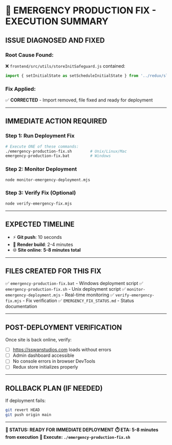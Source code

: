 # 🚨 EMERGENCY PRODUCTION FIX - EXECUTION SUMMARY

## **ISSUE DIAGNOSED AND FIXED**

### **Root Cause Found:**
❌ `frontend/src/utils/storeInitSafeguard.js` contained:
```javascript
import { setInitialState as setScheduleInitialState } from '../redux/slices/scheduleSlice';
```

### **Fix Applied:**
✅ **CORRECTED** - Import removed, file fixed and ready for deployment

---

## **IMMEDIATE ACTION REQUIRED**

### **Step 1: Run Deployment Fix**
```bash
# Execute ONE of these commands:
./emergency-production-fix.sh        # Unix/Linux/Mac
emergency-production-fix.bat         # Windows
```

### **Step 2: Monitor Deployment** 
```bash
node monitor-emergency-deployment.mjs
```

### **Step 3: Verify Fix (Optional)**
```bash
node verify-emergency-fix.mjs
```

---

## **EXPECTED TIMELINE**
- ⚡ **Git push**: 10 seconds
- 🔄 **Render build**: 2-4 minutes  
- 🌐 **Site online**: **5-8 minutes total**

---

## **FILES CREATED FOR THIS FIX**

✅ `emergency-production-fix.bat` - Windows deployment script
✅ `emergency-production-fix.sh` - Unix deployment script
✅ `monitor-emergency-deployment.mjs` - Real-time monitoring
✅ `verify-emergency-fix.mjs` - Fix verification
✅ `EMERGENCY_FIX_STATUS.md` - Status documentation

---

## **POST-DEPLOYMENT VERIFICATION**

Once site is back online, verify:
- [ ] https://sswanstudios.com loads without errors
- [ ] Admin dashboard accessible 
- [ ] No console errors in browser DevTools
- [ ] Redux store initializes properly

---

## **ROLLBACK PLAN (IF NEEDED)**

If deployment fails:
```bash
git revert HEAD
git push origin main
```

---

**🎯 STATUS: READY FOR IMMEDIATE DEPLOYMENT**
**⏱️ ETA: 5-8 minutes from execution**
**🚀 Execute: `./emergency-production-fix.sh`**
